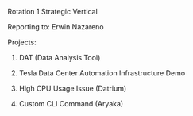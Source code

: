 Rotation 1
Strategic Vertical

Reporting to: Erwin Nazareno

Projects:
1. DAT (Data Analysis Tool)

2. Tesla Data Center Automation Infrastructure Demo

3. High CPU Usage Issue (Datrium)

4. Custom CLI Command (Aryaka)
